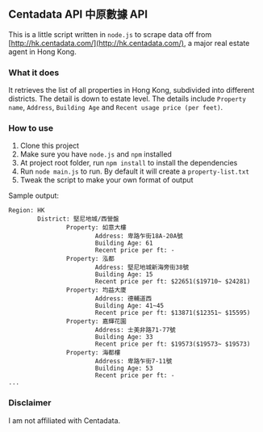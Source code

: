 ## Centadata API 中原數據 API 

This is a little script written in `node.js` to scrape data off from [http://hk.centadata.com/](http://hk.centadata.com/), a major real estate agent in Hong Kong.

### What it does

It retrieves the list of all properties in Hong Kong, subdivided into different districts. The detail is down to estate level. The details include `Property name`, `Address`, `Building Age` and `Recent usage price (per feet)`.

### How to use

1. Clone this project
1. Make sure you have `node.js` and `npm` installed
1. At project root folder, run `npm install` to install the dependencies
1. Run `node main.js` to run. By default it will create a `property-list.txt`
1. Tweak the script to make your own format of output


Sample output:

    Region: HK
            District: 堅尼地城/西營盤
                    Property: 如意大樓
                            Address: 卑路乍街18A-20A號
                            Building Age: 61
                            Recent price per ft: -
                    Property: 泓都
                            Address: 堅尼地城新海旁街38號
                            Building Age: 15
                            Recent price per ft: $22651($19710~ $24281)
                    Property: 均益大廈
                            Address: 德輔道西
                            Building Age: 41~45
                            Recent price per ft: $13871($12351~ $15595)
                    Property: 嘉輝花園
                            Address: 士美非路71-77號
                            Building Age: 33
                            Recent price per ft: $19573($19573~ $19573)
                    Property: 海都樓
                            Address: 卑路乍街7-11號
                            Building Age: 53
                            Recent price per ft: -
    ...

### Disclaimer

I am not affiliated with Centadata.